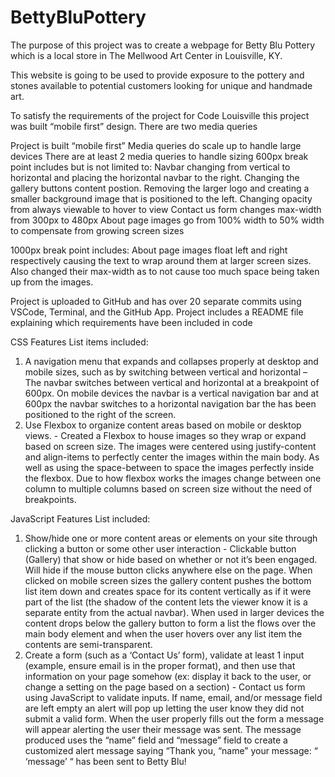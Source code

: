 # BettyBluPottery

The purpose of this project was to create a webpage for Betty Blu Pottery which is a local store in The Mellwood Art Center in Louisville, KY. 

This website is going to be used to provide exposure to the pottery and stones available to potential customers looking for unique and handmade art. 

To satisfy the requirements of the project for Code Louisville this project was built “mobile first” design. There are two media queries

Project is built “mobile first”
Media queries do scale up to handle large devices
There are at least 2 media queries to handle sizing
600px break point includes but is not limited to:
Navbar changing from vertical to horizontal and placing the horizontal navbar to the right.
Changing the gallery buttons content postion.
Removing the larger logo and creating a smaller background image that is positioned to the left.
Changing opacity from always viewable to hover to view
Contact us form changes max-width from 300px to 480px 
About page images go from 100% width to 50% width to compensate from growing screen sizes

1000px break point includes:
About page images float left and right respectively causing the text to wrap around them at larger screen sizes. Also changed their max-width as to not cause too much space being taken up from the images.

Project is uploaded to GitHub and has over 20 separate commits using VSCode, Terminal, and the GitHub App. 
Project includes a README file explaining which requirements have been included in code

CSS Features List items included:

1.	A navigation menu that expands and collapses properly at desktop and mobile sizes, such as by switching between vertical and horizontal – The navbar switches between vertical and horizontal at a breakpoint of 600px. On mobile devices the navbar is a vertical navigation bar and at 600px the navbar switches to a horizontal navigation bar the has been positioned to the right of the screen.
2.	Use Flexbox to organize content areas based on mobile or desktop views. - Created a Flexbox to house images so they wrap or expand based on screen size. The images were centered using justify-content and align-items to perfectly center the images within the main body. As well as using the space-between to space the images perfectly inside the flexbox.  Due to how flexbox works the images change between one column to multiple columns based on screen size without the need of breakpoints.


JavaScript Features List included:

1.	Show/hide one or more content areas or elements on your site through clicking a button or some other user interaction - Clickable button (Gallery) that show or hide  based on whether or not it’s been engaged. Will hide if the mouse button clicks anywhere else on the page. When clicked on mobile screen sizes the gallery content pushes the bottom list item down and creates space for its content vertically as if it were part of the list (the shadow of the content lets the viewer know it is a separate entity from the actual navbar). When used in larger devices the content drops below the gallery button to form a list the flows over the main body element and when the user hovers over any list item the contents are semi-transparent.
2.	Create a form (such as a ‘Contact Us’ form), validate at least 1 input (example, ensure email is in the proper format), and then use that information on your page somehow (ex: display it back to the user, or change a setting on the page based on a section) - Contact us form using JavaScript to validate inputs. If name, email, and/or message field are left empty an alert will pop up letting the user know they did not submit a valid form. When the user properly fills out the form a message will appear alerting the user their message was sent. The message produced uses the “name” field and “message” field to create a customized alert message saying “Thank you, “name” your message:  “ ‘message’ “ has been sent to Betty Blu!
